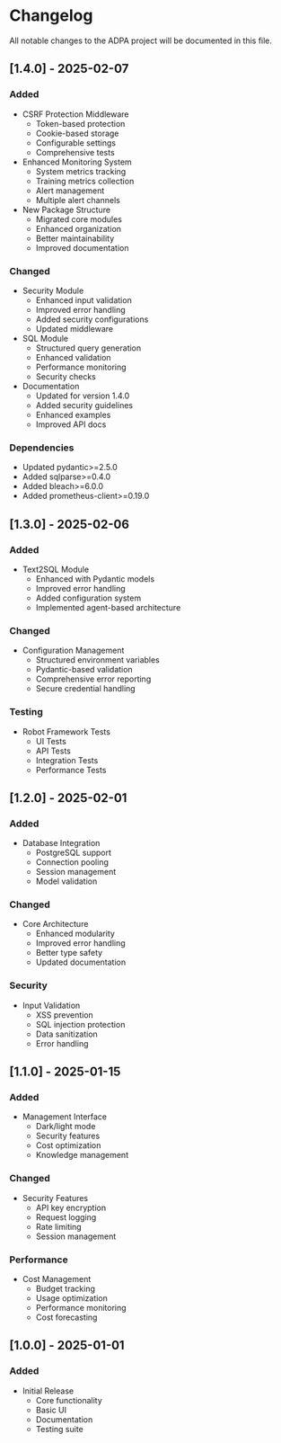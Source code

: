 # Changelog

All notable changes to the ADPA project will be documented in this file.

## [1.4.0] - 2025-02-07

### Added
- CSRF Protection Middleware
  - Token-based protection
  - Cookie-based storage
  - Configurable settings
  - Comprehensive tests
- Enhanced Monitoring System
  - System metrics tracking
  - Training metrics collection
  - Alert management
  - Multiple alert channels
- New Package Structure
  - Migrated core modules
  - Enhanced organization
  - Better maintainability
  - Improved documentation

### Changed
- Security Module
  - Enhanced input validation
  - Improved error handling
  - Added security configurations
  - Updated middleware
- SQL Module
  - Structured query generation
  - Enhanced validation
  - Performance monitoring
  - Security checks
- Documentation
  - Updated for version 1.4.0
  - Added security guidelines
  - Enhanced examples
  - Improved API docs

### Dependencies
- Updated pydantic>=2.5.0
- Added sqlparse>=0.4.0
- Added bleach>=6.0.0
- Added prometheus-client>=0.19.0

## [1.3.0] - 2025-02-06

### Added
- Text2SQL Module
  - Enhanced with Pydantic models
  - Improved error handling
  - Added configuration system
  - Implemented agent-based architecture

### Changed
- Configuration Management
  - Structured environment variables
  - Pydantic-based validation
  - Comprehensive error reporting
  - Secure credential handling

### Testing
- Robot Framework Tests
  - UI Tests
  - API Tests
  - Integration Tests
  - Performance Tests

## [1.2.0] - 2025-02-01

### Added
- Database Integration
  - PostgreSQL support
  - Connection pooling
  - Session management
  - Model validation

### Changed
- Core Architecture
  - Enhanced modularity
  - Improved error handling
  - Better type safety
  - Updated documentation

### Security
- Input Validation
  - XSS prevention
  - SQL injection protection
  - Data sanitization
  - Error handling

## [1.1.0] - 2025-01-15

### Added
- Management Interface
  - Dark/light mode
  - Security features
  - Cost optimization
  - Knowledge management

### Changed
- Security Features
  - API key encryption
  - Request logging
  - Rate limiting
  - Session management

### Performance
- Cost Management
  - Budget tracking
  - Usage optimization
  - Performance monitoring
  - Cost forecasting

## [1.0.0] - 2025-01-01

### Added
- Initial Release
  - Core functionality
  - Basic UI
  - Documentation
  - Testing suite
